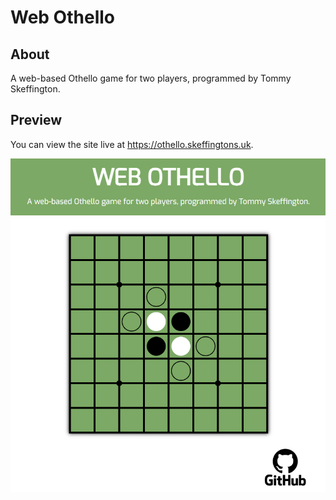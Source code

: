# Web Othello
## About
A web-based Othello game for two players, programmed by Tommy Skeffington.

## Preview
You can view the site live at https://othello.skeffingtons.uk.

![othello.skeffingtons.uk](https://github.com/tommyskeff/web-othello/blob/main/assets/preview.png?raw=true)